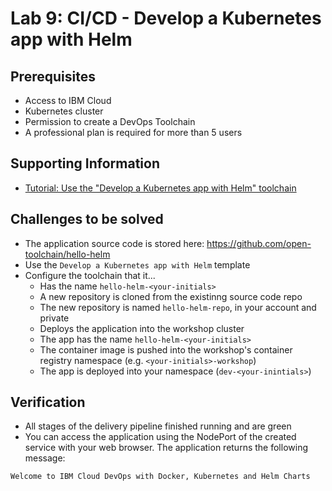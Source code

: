 # Lab 9: CI/CD - Develop a Kubernetes app with Helm 

## Prerequisites

* Access to IBM Cloud
* Kubernetes cluster
* Permission to create a DevOps Toolchain
* A professional plan is required for more than 5 users

## Supporting Information

* [Tutorial: Use the "Develop a Kubernetes app with Helm" toolchain](https://www.ibm.com/cloud/architecture/toolchains/develop-kubernetes-app-with-helm-toolchain/0_1?task=1)

## Challenges to be solved

* The application source code is stored here: https://github.com/open-toolchain/hello-helm
* Use the `Develop a Kubernetes app with Helm` template
* Configure the toolchain that it...
    * Has the name `hello-helm-<your-initials>`
    * A new repository is cloned from the existinng source code repo
    * The new repository is named `hello-helm-repo`, in your account and private
    * Deploys the application into the workshop cluster
    * The app has the name `hello-helm-<your-initials>`
    * The container image is pushed into the workshop's container registry namespace (e.g. `<your-initials>-workshop`)
    * The app is deployed into your namespace (`dev-<your-inintials>`)

## Verification

* All stages of the delivery pipeline finished running and are green
* You can access the application using the NodePort of the created service with your web browser. The application returns the following message:

````txt
Welcome to IBM Cloud DevOps with Docker, Kubernetes and Helm Charts
````
